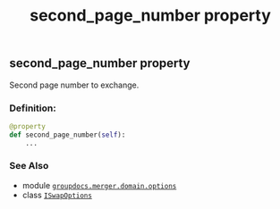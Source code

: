 ﻿---
title: second_page_number property
second_title: GroupDocs.Merger for Python via .NET API References
description: 
type: docs
url: /python-net/groupdocs.merger.domain.options/iswapoptions/second_page_number/
is_root: false
weight: 40
---

## second_page_number property


Second page number to exchange.
### Definition:
```python
@property
def second_page_number(self):
    ...
```

### See Also
* module [`groupdocs.merger.domain.options`](../../)
* class [`ISwapOptions`](/merger/python-net/groupdocs.merger.domain.options/iswapoptions)

